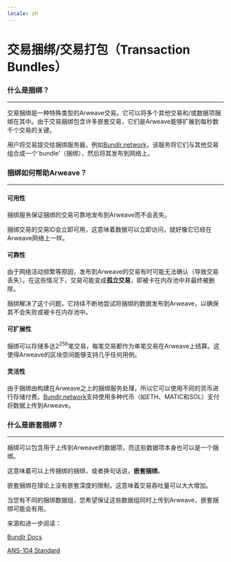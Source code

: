 ```yaml
---
locale: zh
---
```

# 交易捆绑/交易打包（Transaction Bundles）

### 什么是捆绑？

---

交易捆绑是一种特殊类型的Arweave交易。它可以将多个其他交易和/或数据项捆绑在其中。由于交易捆绑包含许多嵌套交易，它们是Arweave能够扩展到每秒数千个交易的关键。

用户将交易提交给捆绑服务器，例如[Bundlr.network](https://bundlr.network)，该服务将它们与其他交易组合成一个'bundle'（捆绑），然后将其发布到网络上。

### 捆绑如何帮助Arweave？

---

#### 可用性

捆绑服务保证捆绑的交易可靠地发布到Arweave而不会丢失。

捆绑交易的交易ID会立即可用，这意味着数据可以立即访问，就好像它已经在Arweave网络上一样。

#### 可靠性

由于网络活动频繁等原因，发布到Arweave的交易有时可能无法确认（导致交易丢失）。在这些情况下，交易可能变成**孤立交易**，即被卡在内存池中并最终被删除。

捆绑解决了这个问题，它持续不断地尝试将捆绑的数据发布到Arweave，以确保其不会失败或被卡在内存池中。

#### 可扩展性

捆绑可以存储多达2<sup>256</sup>笔交易，每笔交易都作为单笔交易在Arweave上结算。这使得Arweave的区块空间能够支持几乎任何用例。

#### 灵活性

由于捆绑由构建在Arweave之上的捆绑服务处理，所以它可以使用不同的货币进行存储付费。[Bundlr.network](https://bundlr.network)支持使用多种代币（如ETH、MATIC和SOL）支付将数据上传到Arweave。

### 什么是嵌套捆绑？

---

捆绑可以包含用于上传到Arweave的数据项，而这些数据项本身也可以是一个捆绑。

这意味着可以上传捆绑的捆绑，或者换句话说，**嵌套捆绑**。

嵌套捆绑在理论上没有嵌套深度的限制，这意味着交易吞吐量可以大大增加。

当您有不同的捆绑数据组，您希望保证这些数据组同时上传到Arweave，嵌套捆绑可能会有用。

来源和进一步阅读：

[Bundlr Docs](https://docs.bundlr.network)

[ANS-104 Standard](https://github.com/ArweaveTeam/arweave-standards/blob/master/ans/ANS-104.md)
